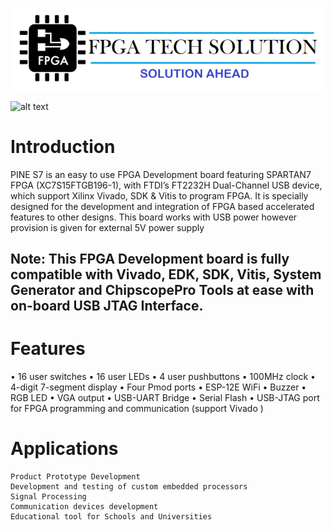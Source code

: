 
![alt text](https://github.com/fpgatechsolution/PINE-S7/blob/main/img/logo.png)

![alt text](https://github.com/fpgatechsolution/PINE-S7/blob/main/img/PINE-S7.jpg)




# Introduction

PINE S7 is an easy to use FPGA Development board featuring SPARTAN7 FPGA (XC7S15FTGB196-1), with FTDI’s FT2232H Dual-Channel USB device, which support Xilinx Vivado, SDK & Vitis to program FPGA. It is specially designed for the development and integration of FPGA based accelerated features to other designs. This board works with USB power however provision is given for external 5V power supply

## Note: This FPGA Development board is fully compatible with Vivado, EDK, SDK, Vitis, System Generator and ChipscopePro Tools at ease with on-board USB JTAG Interface.

# Features
•	16 user switches
•	16 user LEDs
•	4 user pushbuttons
•	100MHz clock
•	4-digit 7-segment display
•	Four Pmod ports
•	ESP-12E WiFi
•	Buzzer
•	RGB LED
•	VGA output
•	USB-UART Bridge
•	Serial Flash
•	USB-JTAG port for FPGA programming and communication (support Vivado )

# Applications

	Product Prototype Development
	Development and testing of custom embedded processors
	Signal Processing
	Communication devices development
	Educational tool for Schools and Universities
